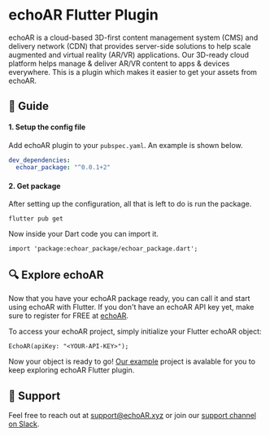 # echoAR Flutter Plugin

echoAR is a cloud-based 3D-first content management system (CMS) and delivery network (CDN) that provides server-side solutions to help scale augmented and virtual reality (AR/VR) applications. Our 3D-ready cloud platform helps manage & deliver AR/VR content to apps & devices everywhere.
This is a plugin which makes it easier to get your assets from echoAR.

## :book: Guide

#### 1. Setup the config file

Add echoAR plugin to your `pubspec.yaml`.
An example is shown below. 
```yaml
dev_dependencies:
  echoar_package: "^0.0.1+2"

```

#### 2. Get package

After setting up the configuration, all that is left to do is run the package.

```
flutter pub get
```

Now inside your Dart code you can import it.
```
import 'package:echoar_package/echoar_package.dart';
```

## :mag: Explore echoAR
Now that you have your echoAR package ready, you can call it and start using echoAR with Flutter.
If you don't have an echoAR API key yet, make sure to register for FREE at [echoAR](https://console.echoar.xyz/#/auth/register). 

To access your echoAR project, simply initialize your Flutter echoAR object:
```
EchoAR(apiKey: "<YOUR-API-KEY>");
```
Now your object is ready to go! 
[Our example](https://github.com/echoARxyz/echoAR-Flutter-Plugin/tree/master/example) project is avalable for you to keep exploring echoAR Flutter plugin.

## :muscle: Support
Feel free to reach out at [support@echoAR.xyz](mailto:support@echoAR.xyz) or join our [support channel on Slack](https://join.slack.com/t/echoar/shared_invite/enQtNTg4NjI5NjM3OTc1LWU1M2M2MTNlNTM3NGY1YTUxYmY3ZDNjNTc3YjA5M2QyNGZiOTgzMjVmZWZmZmFjNGJjYTcxZjhhNzk3YjNhNjE). 
